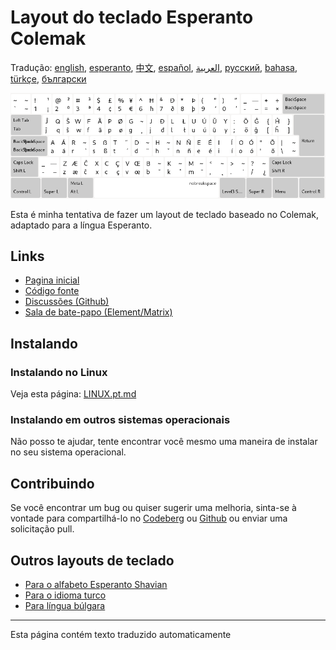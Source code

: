 # Layout do teclado Esperanto Colemak

Tradução: [english](README.md), [esperanto](README.eo.md), [中文](README.zh-CN.md), [español](README.es.md), [العربية](README.ar.md), [русский](README.ru.md), [bahasa](README.id.md), [türkçe](README.tr.md), [български](README.bg.md)

![Antevisão do Esperanto Colemak](./media/preview.png)

Esta é minha tentativa de fazer um layout de teclado baseado no Colemak, adaptado para a língua Esperanto.

## Links

* [Pagina inicial](https://salif.github.io/colemak-eo/)
* [Código fonte](https://codeberg.org/salif/colemak-eo)
* [Discussões (Github)](https://github.com/salif/colemak-eo/discussions)
* [Sala de bate-papo (Element/Matrix)](https://matrix.to/#/#salif-colemak:mozilla.org)

## Instalando

### Instalando no Linux

Veja esta página: [LINUX.pt.md](./LINUX.pt.md)

### Instalando em outros sistemas operacionais

Não posso te ajudar, tente encontrar você mesmo uma maneira de instalar no seu sistema operacional.

## Contribuindo

Se você encontrar um bug ou quiser sugerir uma melhoria, sinta-se à vontade para compartilhá-lo no [Codeberg] ou [Github] ou enviar uma solicitação pull.

[Github]: https://github.com/salif/colemak-eo/discussions
[Codeberg]: https://codeberg.org/salif/colemak-eo/issues

## Outros layouts de teclado

* [Para o alfabeto Esperanto Shavian](https://salif.github.io/shaw-eo/)
* [Para o idioma turco](https://salif.github.io/colemak-tr/)
* [Para língua búlgara](https://salif.github.io/colemak-bg/)

---

Esta página contém texto traduzido automaticamente
